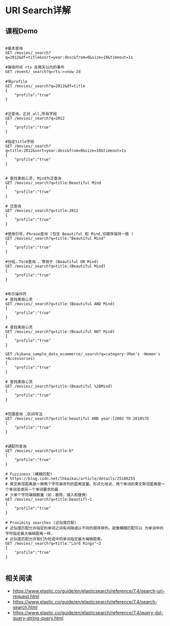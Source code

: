 # URI Search详解
## 课程Demo
```

#基本查询
GET /movies/_search?q=2012&df=title&sort=year:desc&from=0&size=10&timeout=1s

#接收时间 rts 在两天以内的事件
GET /event/_search?q=rts:>=now-2d

#带profile
GET /movies/_search?q=2012&df=title
{
	"profile":"true"
}


#泛查询，正对_all,所有字段
GET /movies/_search?q=2012
{
	"profile":"true"
}

#指定title字段
GET /movies/_search?q=title:2012&sort=year:desc&from=0&size=10&timeout=1s
{
	"profile":"true"
}


# 查找美丽心灵, Mind为泛查询
GET /movies/_search?q=title:Beautiful Mind
{
	"profile":"true"
}

# 泛查询
GET /movies/_search?q=title:2012
{
	"profile":"true"
}

#使用引号，Phrase查询 (包含 Beautiful 和 Mind,切顺序保持一致 )
GET /movies/_search?q=title:"Beautiful Mind"
{
	"profile":"true"
}

#分组，Term查询 ，等效于 (Beautiful OR Mind)
GET /movies/_search?q=title:(Beautiful Mind)
{
	"profile":"true"
}


#布尔操作符
# 查找美丽心灵
GET /movies/_search?q=title:(Beautiful AND Mind)
{
	"profile":"true"
}

# 查找美丽心灵
GET /movies/_search?q=title:(Beautiful NOT Mind)
{
	"profile":"true"
}

GET /kibana_sample_data_ecommerce/_search?q=category:(Man's -Women's +Accessories)
{
	"profile":"true"
}

# 查找美丽心灵
GET /movies/_search?q=title:(Beautiful %2BMind)
{
	"profile":"true"
}


#范围查询 ,区间写法
GET /movies/_search?q=title:beautiful AND year:[2002 TO 2018%7D
{
	"profile":"true"
}


#通配符查询
GET /movies/_search?q=title:b*
{
	"profile":"true"
}

# Fuzziness (模糊匹配)
# https://blog.csdn.net/lhkaikai/article/details/25186255
# 莱文斯坦距离是一种两个字符串序列的距离度量。形式化地说，两个单词的莱文斯坦距离是一个单词变成另一个单词要求的最
# 少单个字符编辑数量（如：删除、插入和替换）
GET /movies/_search?q=title:beautifl~1
{
	"profile":"true"
}

# Proximity searches (近似度匹配)
# 近似度匹配允许指定的单词之间有间隔或以不同的顺序排列。就像模糊匹配可以 为单词中的字符指定最大编辑距离一样，
# 近似度匹配允许我们为短语中的单词指定最大编辑距离。
GET /movies/_search?q=title:"Lord Rings"~2
{
	"profile":"true"
}


```


## 相关阅读
- https://www.elastic.co/guide/en/elasticsearch/reference/7.4/search-uri-request.html
- https://www.elastic.co/guide/en/elasticsearch/reference/7.4/search-search.html
- https://www.elastic.co/guide/en/elasticsearch/reference/7.4/query-dsl-query-string-query.html
